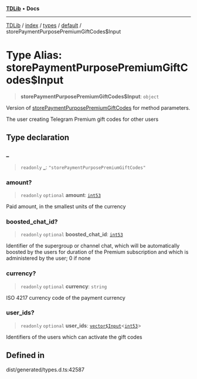 [**TDLib**](../../../../../../README.md) • **Docs**

***

[TDLib](../../../../../../modules.md) / [index](../../../../../README.md) / [types](../../../README.md) / [default](../README.md) / storePaymentPurposePremiumGiftCodes$Input

# Type Alias: storePaymentPurposePremiumGiftCodes$Input

> **storePaymentPurposePremiumGiftCodes$Input**: `object`

Version of [storePaymentPurposePremiumGiftCodes](storePaymentPurposePremiumGiftCodes.md) for method parameters.

The user creating Telegram Premium gift codes for other users

## Type declaration

### \_

> `readonly` **\_**: `"storePaymentPurposePremiumGiftCodes"`

### amount?

> `readonly` `optional` **amount**: [`int53`](int53-1.md)

Paid amount, in the smallest units of the currency

### boosted\_chat\_id?

> `readonly` `optional` **boosted\_chat\_id**: [`int53`](int53-1.md)

Identifier of the supergroup or channel chat, which will be automatically boosted by the users for duration of the Premium subscription and which is administered by the user; 0 if none

### currency?

> `readonly` `optional` **currency**: `string`

ISO 4217 currency code of the payment currency

### user\_ids?

> `readonly` `optional` **user\_ids**: [`vector$Input`](vector$Input.md)\<[`int53`](int53-1.md)\>

Identifiers of the users which can activate the gift codes

## Defined in

dist/generated/types.d.ts:42587
